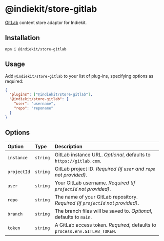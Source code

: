 # @indiekit/store-gitlab

[GitLab](https://gitlab.com) content store adaptor for Indiekit.

## Installation

`npm i @indiekit/store-gitlab`

## Usage

Add `@indiekit/store-gitlab` to your list of plug-ins, specifying options as required:

```json
{
  "plugins": ["@indiekit/store-gitlab"],
  "@indiekit/store-gitlab": {
    "user": "username",
    "repo": "reponame"
  }
}
```

## Options

| Option      | Type     | Description                                                                   |
| :---------- | :------- | :---------------------------------------------------------------------------- |
| `instance`  | `string` | GitLab instance URL. _Optional_, defaults to `https://gitlab.com`.            |
| `projectId` | `string` | GitLab project ID. _Required (if `user` and `repo` not provided)_.            |
| `user`      | `string` | Your GitLab username. _Required (if `projectId` not provided)_.               |
| `repo`      | `string` | The name of your GitLab repository. _Required (if `projectId` not provided)_. |
| `branch`    | `string` | The branch files will be saved to. _Optional_, defaults to `main`.            |
| `token`     | `string` | A GitLab access token. _Required_, defaults to `process.env.GITLAB_TOKEN`.    |
